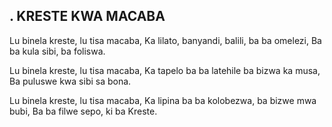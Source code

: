 ## .  KRESTE KWA MACABA

Lu binela kreste, lu tisa macaba,
Ka lilato, banyandi, balili, ba ba omelezi,
Ba ba kula sibi, ba foliswa.


Lu binela kreste, lu tisa macaba,
Ka tapelo ba ba latehile ba bizwa ka musa,
Ba puluswe kwa sibi sa bona.


Lu binela kreste, lu tisa macaba,
Ka lipina ba ba kolobezwa, ba bizwe mwa bubi,
Ba ba filwe sepo, ki ba Kreste.


